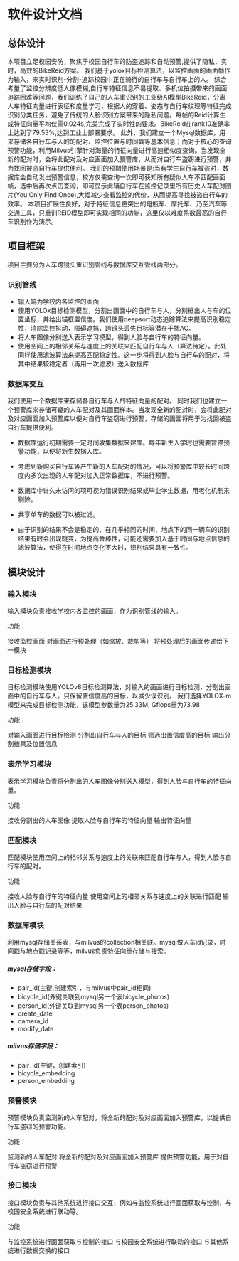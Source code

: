 # 软件设计文档

## 总体设计
本项目立足校园安防，聚焦于校园自行车的防盗追踪和自动预警,提供了隐私，实时，高效的BikeReid方案。
我们基于yolox目标检测算法，以监控画面的画面帧作为输入，来实时识别-分割-追踪校园中正在骑行的自行车与自行车上的人。
综合考量了监控分辨度低人像模糊,自行车特征信息不易提取、多机位拍摄带来的画面追踪困难等问题，我们训练了自己的人车重识别的工业级AI模型BikeReid，分离人车特征向量进行表征和度量学习，根据人的穿着、姿态与自行车纹理等特征完成识别分类任务，避免了传统的人脸识别方案带来的隐私问题。每帧的Reid计算生成特征向量平均仅需0.024s,完美完成了实时性的要求。BikeReid在rank10准确率上达到了79.53%,达到工业上部署要求。
此外，我们建立一个Mysql数据库，用来存储各自行车与人的的配对、监控位置与时间戳等基本信息；而对于核心的查询预警功能，利用Milvus引擎针对海量的特征向量进行高速相似度查询。当发现全新的配对时，会将此配对及对应画面加入预警库，从而对自行车盗窃进行预警，并为找回被盗自行车提供便利。
我们的预期使用场景是:当有学生自行车被盗时，数据库会自动发出预警信息，校方仅需查询一次即可获知所有疑似人车不匹配画面帧，选中后再次点击查询，即可显示此辆自行车在监控记录里所有历史人车配对图片(You Only Find Once),大幅减少查看监控的代价，从而提高寻找被盗自行车的效率。
本项目扩展性良好，对于特征信息更突出的电瓶车、摩托车、乃至汽车等交通工具，只重训REID模型即可实现相同的功能，这里仅以难度系数最高的自行车识别作为演示。


## 项目框架
项目主要分为人车跨镜头重识别管线与数据库交互管线两部分。
### 识别管线
- 输入端为学校内各监控的画面
- 使用YOLOx目标检测模型，分割出画面中的自行车与人，分别框出人与车的位置坐标，并给出锚框置信度。我们使用deepsort动态追踪算法来提高识别稳定性，消除监控抖动，障碍遮挡，跨镜头丢失目标等潜在干扰AO。
- 将人车图像分别送入表示学习模型，得到人脸与自行车的特征向量。
- 使用空间上的相邻关系与速度上的关联来匹配自行车与人（算法待定）。此处同样使用滤波算法来提高匹配稳定性。这一步将得到人脸与自行车的配对，将其中结果较稳定者（再用一次滤波）送入数据库

### 数据库交互
我们使用一个数据库来存储各自行车与人的特征向量的配对。
同时我们也建立一个预警库来存储可疑的人车配对及其画面样本。当发现全新的配对时，会将此配对及对应画面加入预警库以便对自行车盗窃进行预警，存储的画面将用于为找回被盗自行车提供便利。


- 数据库运行初期需要一定时间收集数据来建库。每年新生入学时也需要暂停预警功能，以便将新生数据入库。
- 考虑到新购买自行车等产生新的人车配对的情况，可以将预警库中较长时间跨度内多次出现的人车配对加入正常数据库，不进行预警。
- 数据库中许久未访问的项可视为错误识别结果或毕业学生数据，用老化机制来剔除。
- 共享单车的数据可以被过滤。

- 由于识别的结果不会是稳定的，在几乎相同的时间、地点下的同一辆车的识别结果有时会出现跳变，为提高鲁棒性，可能还需要加入基于时间与地点信息的滤波算法，使得在时间地点变化不大时，识别结果具有一致性。

  

## 模块设计
### 输入模块
输入模块负责接收学校内各监控的画面，作为识别管线的输入。

功能：

接收监控画面
对画面进行预处理（如缩放、裁剪等）
将预处理后的画面传递给下一模块



### 目标检测模块
目标检测模块使用YOLOv8目标检测算法，对输入的画面进行目标检测，分割出画面中的自行车与人。只保留置信度高的目标，以减少误识别。
我们选择YOLOX-m模型来完成目标检测功能，该模型参数量为25.33M, Gflops量为73.98

功能：

对输入画面进行目标检测
分割出自行车与人的目标
筛选出置信度高的目标
输出分割结果及位置信息



### 表示学习模块
表示学习模块负责将分割出的人车图像分别送入模型，得到人脸与自行车的特征向量。

功能：

接收分割出的人车图像
提取人脸与自行车的特征向量
输出特征向量



### 匹配模块
匹配模块使用空间上的相邻关系与速度上的关联来匹配自行车与人，得到人脸与自行车的配对。

功能：

接收人脸与自行车的特征向量
使用空间上的相邻关系与速度上的关联进行匹配
输出人脸与自行车的配对结果




### 数据库模块
利用mysql存储关系表，与milvus的collection相关联。mysql做人车id记录，时间戳与地点戳记录等等，milvus负责特征向量存储与搜索。

##### mysql存储字段：

- pair_id(主键,创建索引，与milvus中pair_id相同)
- bicycle_id(外键关联到mysql另一个表bicycle_photos)
- person_id(外键关联到mysql另一个表person_photos)
- create_date
- camera_id
- modify_date

##### milvus存储字段：

- pair_id(主键，创建索引)
- bicycle_embedding
- person_embedding




### 预警模块
预警模块负责监测新的人车配对，将全新的配对及对应画面加入预警库，以提供自行车盗窃的预警功能。

功能：

监测新的人车配对
将全新的配对及对应画面加入预警库
提供预警功能，用于对自行车盗窃进行预警



### 接口模块
接口模块负责与其他系统进行接口交互，例如与监控系统进行画面获取与控制，与校园安全系统进行联动等。

功能：

与监控系统进行画面获取与控制的接口
与校园安全系统进行联动的接口
与其他系统进行数据交换的接口







